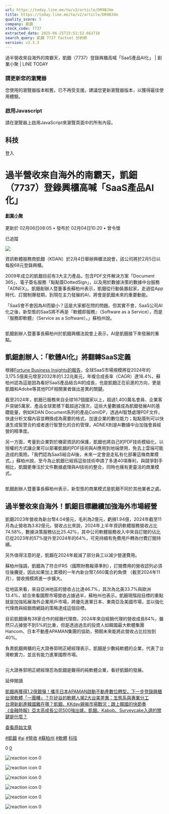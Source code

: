 ```yaml
---
url: https://today.line.me/tw/v2/article/DR9BJXm
title: https://today.line.me/tw/v2/article/DR9BJXm
quality_score: 5
company: 凱鈿
stock_code: 7737
extracted_date: 2025-06-25T15:52:52.663718
search_query: 凱鈿 7737 factset 分析師
version: v3.3.3
---
```


過半營收來自海外的南霸天，凱鈿（7737）登錄興櫃高喊「SaaS產品AI化」 | 創業小聚 | LINE TODAY


### 請更新您的瀏覽器

您使用的瀏覽器版本較舊，已不再受支援。建議您更新瀏覽器版本，以獲得最佳使用體驗。

### 啟用Javascript

請在瀏覽器上啟用JavaScript來瀏覽頁面中的所有內容。

 

## 科技

登入

# 過半營收來自海外的南霸天，凱鈿（7737）登錄興櫃高喊「SaaS產品AI化」

#### [創業小聚](/tw/v3/publisher/101067)

更新於 02月06日08:05 • 發布於 02月04日10:20 • 曾令懷

已追蹤

![](https://today-obs.line-scdn.net/0hhoj1j3QxN0BXSCaDNItIF28eOzFkLi1JdXkrcnIcOnEtZHYTaCdkI3AcaGwqKHYVdyp6cyZNa3IucHYWaQ/w644)

資訊軟體服務商凱鈿（KDAN）於2月4日舉辦興櫃法說會，該公司將於2月5日以每股68元登錄興櫃。

2009年成立的凱鈿目前有3大主力產品，包含PDF文件解決方案「Document 365」、電子簽名服務「點點簽DottedSign」，以及用於數據決策的數據中台服務「ADNEX」。凱鈿創辦人暨董事長蘇柏州表示，凱鈿從行動裝置起家，走過從App時代、訂閱制爆發期，到現在主力發展的AI，將會是凱鈿未來的重要動能。

「SaaS會不會因為AI而變小？這是大家都在問的問題。但其實不會，SaaS公司AI化之後，新型態的SaaS將不再是『軟體即服務』（Software as a Service），而是『服務即軟體』（Service as a Software）。」蘇柏州說。

![凱鈿創辦人暨董事長蘇柏州 凱鈿興櫃法說會](data:image/gif;base64,R0lGODlhAQABAIAAAAAAAP///yH5BAEAAAAALAAAAAABAAEAAAIBRAA7)

凱鈿創辦人暨董事長蘇柏州於凱鈿興櫃法說會上表示，AI是凱鈿接下來發展的重點。

## 凱鈿創辦人：「軟體AI化」將翻轉SaaS定義

根據[Fortune Business Insights的報告](https://www.fortunebusinessinsights.com/software-as-a-service-saas-market-102222)，全球SaaS市場規模將從2024年的3,175.5億美元增至2032年的1.22兆美元，年複合成長率（CAGR）達18.4%，蘇柏州認為這是因為看好SaaS產品結合AI的成長，也是凱鈿正在前進的方向，更是凱鈿和Adobe等其他PDF相關業者做出差異的關鍵。

截至2024年，凱鈿已服務來自全球167個國家以上，超過1,400萬名會員、企業客戶突破5萬家、產品全球累積下載超過2億次，這些大量數據成為凱鈿發展AI的基礎能量，例如KDAN Document系列的產品ComIDP，透過AI智慧處理PDF文件，快速分析文檔內容並轉換成為需要的格式，加速企業的數位能力；點點簽則可以快速生成智慧合約或者進行智慧化的合約管理，ADNEX則是AI數據中台加強會員經營的精準度。

另一方面，考量到企業對於機密資訊的保護，凱鈿也將自己的PDF技術模組化，以授權的方式讓企業可以部署凱鈿的PDF技術與AI應用到地端使用，免去上雲端可能造成的風險。「我們認為SaaS結合AI後，未來一定會是走私有化部署這條商業模式。」蘇柏州說，至今為止凱鈿已經爲這些技術申請了多達40項專利，與競爭對手相比，凱鈿更專注於文件數據處理與AI技術的整合，同時也擁有更靈活的商業模式。

![凱鈿創辦人暨董事長蘇柏州＿凱鈿興櫃法說會](data:image/gif;base64,R0lGODlhAQABAIAAAAAAAP///yH5BAEAAAAALAAAAAABAAEAAAIBRAA7)

凱鈿創辦人暨董事長蘇柏州表示，新型態的商業模式是凱鈿不同於其他業者之處。

## 過半營收來自海外！凱鈿目標繼續加強海外市場經營

凱鈿2023年營收為新台幣4.04億元，毛利為2億元，虧損1.94億，2024年截至11月為止營收為3.82億元。營收占比來說，2024年上半年資訊軟體服務營收占比74.58%，數據決策服務佔比25.42%，其中公司軟體服務收入中來自訂閱的佔比已從2023年的57%提升至2024年的64%，可見持續有免費用戶轉為付費訂閱持續。

另外值得注意的是，凱鈿在2024年裁減了部分員工以減少營運費用。

蘇柏州強調，凱鈿為了符合IFRS（國際財務報導準則），訂閱費用的營收認列必須往後攤提，因此如果加上累積的一年內新台幣7,660萬合約負債 （截至2024年11月），營收規模將進一步擴大。

從地區來看，來自亞洲地區的營收占比達46.7%，其次為北美33.7%與歐洲13.4%，綜合來看國際市場營收占據過半，蘇柏州也表示，凱鈿現階段目標的重點就是加強拓展海外企業用戶市場，將優先進軍日本、東南亞及美國市場，並以強化代理商與經銷商網路的策略達成這個目標。

目前凱鈿擁有38家合作的經銷代理商，2024年來自經銷代理的營收成長84%，雖然只占據營不到5%的比重，但是透過過去的投資人如韓國最大軟體集團Hancom、日本不動產APAMAN集團的協助，預期未來能將此營收占比拉抬到40%。

負責凱鈿興櫃的元大證券郭明正總經理表示，凱鈿是少數純軟體的企業，代表了台灣軟實力，並且有能力進軍國際市場。

![元大證券郭明正總經理＿凱鈿興櫃法說會](data:image/gif;base64,R0lGODlhAQABAIAAAAAAAP///yH5BAEAAAAALAAAAAABAAEAAAIBRAA7)

元大證券郭明正總經理忍為凱鈿是難得的純軟體企業，看好凱鈿的發展。

延伸閱讀

[凱鈿再獲得1.2億銀彈！攜手日本APAMAN啟動不動產數位轉型，下一步登錄興櫃](https://meet.bnext.com.tw/articles/view/51935?utm_source=linetoday&utm_medium=meet_news&utm_campaign=rss_feed)  
[台灣軟體「一團糟」？在矽谷的軟體人揭2大台美差異：生態系與專業分工](https://meet.bnext.com.tw/articles/view/51655?utm_source=linetoday&utm_medium=meet_news&utm_campaign=rss_feed)  
[台灣新創進韓國難在哪？凱鈿、KKday親揭市場戰況：跟上韓國的快節奏](https://meet.bnext.com.tw/articles/view/50813?utm_source=linetoday&utm_medium=meet_news&utm_campaign=rss_feed)  
[《金融時報》亞太高成長公司500強出爐，凱鈿、Kabob、Surveycake入選的關鍵是什麼？](https://meet.bnext.com.tw/articles/view/50205?utm_source=linetoday&utm_medium=meet_news&utm_campaign=rss_feed)

[查看原始文章](https://meet.bnext.com.tw/articles/view/52039)

[#凱鈿](/tw/v2/tag/b9glZ4?tag=%E5%87%B1%E9%88%BF)  [#ai](/tw/v2/tag/xRGbdJ?tag=ai)  [#營收](/tw/v2/tag/k7rL2D?tag=%E7%87%9F%E6%94%B6)  [#蘇柏州](/tw/v2/tag/lY2zy4?tag=%E8%98%87%E6%9F%8F%E5%B7%9E)  [#軟體](/tw/v2/tag/Noy2Zn?tag=%E8%BB%9F%E9%AB%94)  [科技](/tw/v3/page/tech)

0
   [0](/tw/v2/comment/article/DR9BJXm)

![reaction icon]() 
0

![reaction icon]() 
0

![reaction icon]() 
0

![reaction icon]() 
0

![reaction icon]() 
0

![reaction icon]() 
0